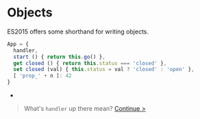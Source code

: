 # Objects

ES2015 offers some shorthand for writing objects.

```js
App = {
  handler,
  start () { return this.go() },
  get closed () { return this.status === 'closed' },
  set closed (val) { this.status = val ? 'closed' : 'open' },
  [ 'prop_' + n ]: 42
}
```

-

> What's `handler` up there mean? [Continue >](object-shorthand.md)
